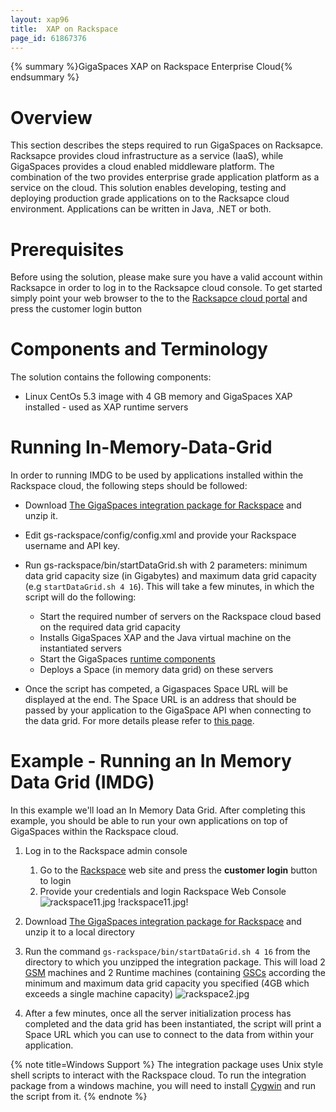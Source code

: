 ```yaml
---
layout: xap96
title:  XAP on Rackspace
page_id: 61867376
---
```


{% summary %}GigaSpaces XAP on Rackspace Enterprise Cloud{% endsummary %}

# Overview

This section describes the steps required to run GigaSpaces on Racksapce. Racksapce provides cloud infrastructure as a service (IaaS), while GigaSpaces provides a cloud enabled middleware platform. The combination of the two provides enterprise grade application platform as a service on the cloud.
This solution enables developing, testing and deploying production grade applications on to the Racksapce cloud environment. Applications can be written in Java, .NET or both.

# Prerequisites

Before using the solution, please make sure you have a valid account within Racksapce in order to log in to the Racksapce cloud console.
To get started simply point your web browser to the to the [Racksapce cloud portal](http://www.rackspacecloud.com/) and press the customer login button

# Components and Terminology

The solution contains the following components:

- Linux CentOs 5.3 image with 4 GB memory and GigaSpaces XAP installed - used as XAP runtime servers

# Running In-Memory-Data-Grid

In order to running IMDG to be used by applications installed within the Rackspace cloud, the following steps should be followed:

- Download [The GigaSpaces integration package for Rackspace](http://wiki.gigaspaces.com/wiki/download/attachments/61867186/gs-rackspace.zip) and unzip it.
- Edit gs-rackspace/config/config.xml and provide your Rackspace username and API key.
- Run gs-rackspace/bin/startDataGrid.sh with 2 parameters: minimum data grid capacity size (in Gigabytes) and maximum data grid capacity (e.g `startDataGrid.sh 4 16`). This will take a few minutes, in which the script will do the following:
    - Start the required number of servers on the Rackspace cloud based on the required data grid capacity
    - Installs GigaSpaces XAP and the Java virtual machine on the instantiated servers
    - Start the GigaSpaces [runtime components](/xap96/the-runtime-environment.html)
    - Deploys a Space (in memory data grid) on these servers

- Once the script has competed, a Gigaspaces Space URL will be displayed at the end. The Space URL is an address that should be passed by your application to the GigaSpace API when connecting to the data grid. For more details please refer to [this page](/xap96/deploying-and-interacting-with-the-space.html#InteractingwiththeSpace-AccessingtheSpace).

# Example - Running an In Memory Data Grid (IMDG)

In this example we'll load an In Memory Data Grid. After completing this example, you should be able to run your own applications on top of GigaSpaces within the Rackspace cloud.

1. Log in to the Rackspace admin console
    1. Go to the [Rackspace](http://www.rackspacecloud.com/) web site and press the **customer login** button to login
    1. Provide your credentials and login Rackspace Web Console
![rackspace11.jpg](/attachment_files/rackspace11.jpg)
!rackspace11.jpg!

1. Download [The GigaSpaces integration package for Rackspace](http://wiki.gigaspaces.com/wiki/download/attachments/61867186/gs-rackspace.zip) and unzip it to a local directory
1. Run the command `gs-rackspace/bin/startDataGrid.sh 4 16` from the directory to which you unzipped the integration package. This will load 2 [GSM](/xap96/the-runtime-environment.html#TheRuntimeEnvironment-TheGigaSpacesManager (GSM)) machines and 2 Runtime machines (containing [GSCs](/xap96/the-runtime-environment.html#TheRuntimeEnvironment-TheGigaSpacesContainer (GSC)) according the minimum and maximum data grid capacity you specified (4GB which exceeds a single machine capacity)
![rackspace2.jpg](/attachment_files/rackspace2.jpg)

1. After a few minutes, once all the server initialization process has completed and the data grid has been instantiated, the script will print a Space URL which you can use to connect to the data from within your application.

{% note title=Windows Support %}
The integration package uses Unix style shell scripts to interact with the Rackspace cloud. To run the integration package from a windows machine, you will need to install [Cygwin](http://www.cygwin.com/) and run the script from it.
{% endnote %}
